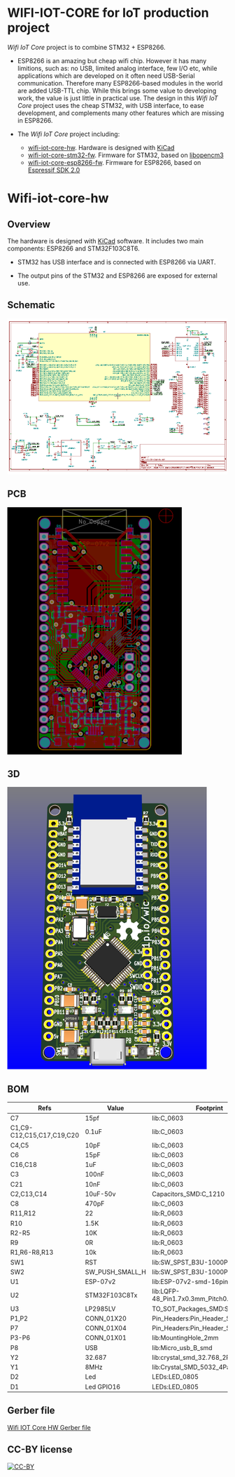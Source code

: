 # WIFI-IOT-CORE for IoT production project

_Wifi IoT Core_ project is to combine STM32 + ESP8266.

- ESP8266 is an amazing but cheap wifi chip. However it has many limitions, such as: no USB, limited analog interface, few I/O etc, while applications which are developed on it often need USB-Serial communication. Therefore many ESP8266-based modules in the world are added USB-TTL chip. While this brings some value to developing work, the value is just little in practical use. The design in this _Wifi IoT Core_ project uses the cheap STM32, with USB interface, to ease development, and complements many other features which are missing in ESP8266.

- The _Wifi IoT Core_ project including:

    + [wifi-iot-core-hw](https://github.com/genuine-engineering/wifi-iot-core-hw). Hardware is designed with [KiCad](http://kicad-pcb.org/)
    + [wifi-iot-core-stm32-fw](https://github.com/genuine-engineering/wifi-iot-core-stm32-fw). Firmware for STM32, based on [libopencm3](https://github.com/libopencm3/libopencm3)
    + [wifi-iot-core-esp8266-fw](https://github.com/genuine-engineering/wifi-iot-core-esp8266-fw). Firmware for ESP8266, based on [Espressif SDK 2.0](https://espressif.com/en/support/download/sdks-demos)

# Wifi-iot-core-hw
## Overview
The hardware is designed with [KiCad](http://kicad-pcb.org/) software. It includes two main components: ESP8266 and STM32F103C8T6.

 - STM32 has USB interface and is connected with ESP8266 via UART.

 - The output pins of the STM32 and ESP8266 are exposed for external use.

## Schematic

[![Wifi IOT Core HW Schematic](assets/wifi-iot-core-hw-sch.png)](assets/wifi-iot-core-hw-sch.svg)

## PCB

[![Wifi IOT Core HW PCB](assets/wifi-iot-core-hw-pcb.png)](assets/wifi-iot-core-hw-pcb.svg)

## 3D

[![Wifi IOT Core HW 3D](assets/wifi-iot-core-hw-3d.png)](assets/wifi-iot-core-3d.wrl.stl)

## BOM

| Refs                      | Value           | Footprint                            |
|---------------------------|-----------------|--------------------------------------|
| C7                        | 15pf            | lib:C_0603                           |
| C1,C9-C12,C15,C17,C19,C20 | 0.1uF           | lib:C_0603                           |
| C4,C5                     | 10pF            | lib:C_0603                           |
| C6                        | 15pF            | lib:C_0603                           |
| C16,C18                   | 1uF             | lib:C_0603                           |
| C3                        | 100nF           | lib:C_0603                           |
| C21                       | 10nF            | lib:C_0603                           |
| C2,C13,C14                | 10uF-50v        | Capacitors_SMD:C_1210                |
| C8                        | 470pF           | lib:C_0603                           |
| R11,R12                   | 22              | lib:R_0603                           |
| R10                       | 1.5K            | lib:R_0603                           |
| R2-R5                     | 10K             | lib:R_0603                           |
| R9                        | 0R              | lib:R_0603                           |
| R1,R6-R8,R13              | 10k             | lib:R_0603                           |
| SW1                       | RST             | lib:SW_SPST_B3U-1000P-B              |
| SW2                       | SW_PUSH_SMALL_H | lib:SW_SPST_B3U-1000P-B              |
| U1                        | ESP-07v2        | lib:ESP-07v2-smd-16pin               |
| U2                        | STM32F103C8Tx   | lib:LQFP-48_Pin1.7x0.3mm_Pitch0.5mm  |
| U3                        | LP2985LV        | TO_SOT_Packages_SMD:SOT-23-5         |
| P1,P2                     | CONN_01X20      | Pin_Headers:Pin_Header_Straight_1x20 |
| P7                        | CONN_01X04      | Pin_Headers:Pin_Header_Straight_1x04 |
| P3-P6                     | CONN_01X01      | lib:MountingHole_2mm                 |
| P8                        | USB             | lib:Micro_usb_B_smd                  |
| Y2                        | 32.687          | lib:crystal_smd_32.768_2Pin          |
| Y1                        | 8MHz            | lib:Crystal_SMD_5032_4Pads           |
| D2                        | Led             | LEDs:LED_0805                        |
| D1                        | Led GPIO16      | LEDs:LED_0805                        |

## Gerber file

[Wifi IOT Core HW Gerber file](assets/gerber.zip)

## CC-BY license

[![CC-BY](http://mirrors.creativecommons.org/presskit/buttons/88x31/png/by.png)](https://github.com/idleberg/Creative-Commons-Markdown/blob/spaces/4.0/by.markdown)
